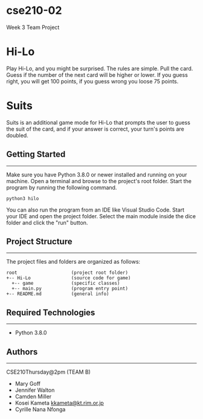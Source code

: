 # cse210-02
Week 3 Team Project

# Hi-Lo
Play Hi-Lo, and you might be surprised. The rules are simple. Pull the card. Guess if the number of the next card will be higher or
lower. If you guess right, you will get 100 points, if you guess wrong you loose 75 points. 

# Suits
Suits is an additional game mode for Hi-Lo that prompts the user to guess the
suit of the card, and if your answer is correct, your turn's points are doubled. 

## Getting Started
---
Make sure you have Python 3.8.0 or newer installed and running on your machine. Open a terminal and 
browse to the project's root folder. Start the program by running the following command.
```
python3 hilo 
```
You can also run the program from an IDE like Visual Studio Code. Start your IDE and open the 
project folder. Select the main module inside the dice folder and click the "run" button.

## Project Structure
---
The project files and folders are organized as follows:
```
root                    (project root folder)
+-- Hi-Lo               (source code for game)
  +-- game              (specific classes)
  +-- main.py           (program entry point)
+-- README.md           (general info)
```

## Required Technologies
---
* Python 3.8.0

## Authors
---
CSE210Thursday@2pm (TEAM B)
* Mary Goff
* Jennifer Walton
* Camden Miller
* Kosei Kameta <kkameta@kt.rim.or.jp>
* Cyrille Nana Nfonga
